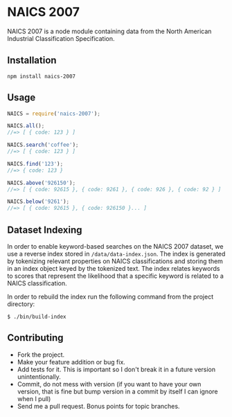 NAICS 2007
==========

NAICS 2007 is a node module containing data from the North American Industrial Classification Specification.

## Installation

```shell
npm install naics-2007
```

## Usage

```javascript
NAICS = require('naics-2007');

NAICS.all();
//=> [ { code: 123 } ]

NAICS.search('coffee');
//=> [ { code: 123 } ]

NAICS.find('123');
//=> { code: 123 }

NAICS.above('926150');
//=> [ { code: 92615 }, { code: 9261 }, { code: 926 }, { code: 92 } ]

NAICS.below('9261');
//=> [ { code: 92615 }, { code: 926150 }... ]
```

## Dataset Indexing

In order to enable keyword-based searches on the NAICS 2007 dataset, we use a reverse index stored in ``/data/data-index.json``. The index is generated by tokenizing relevant properties on NAICS classifications and storing them in an index object keyed by the tokenized text. The index relates keywords to scores that represent the likelihood that a specific keyword is related to a NAICS classification.

In order to rebuild the index run the following command from the project directory:

```shell
$ ./bin/build-index
```

## Contributing

* Fork the project.
* Make your feature addition or bug fix.
* Add tests for it. This is important so I don't break it in a future version unintentionally.
* Commit, do not mess with version (if you want to have your own version, that is fine but bump version in a commit by itself I can ignore when I pull)
* Send me a pull request. Bonus points for topic branches.
